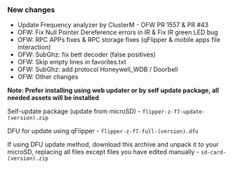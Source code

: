 ### New changes
* Update Frequency analyzer by ClusterM - OFW PR 1557 & PR #43
* OFW: Fix Null Pointer Dereference errors in IR & Fix IR green LED bug
* OFW: RPC APPs fixes & RPC storage fixes (qFlipper & mobile apps file interaction)
* OFW: SubGhz: fix bett decoder (false positives)
* OFW: Skip empty lines in favorites.txt
* OFW: SubGhz: add protocol Honeywell_WDB / Doorbell
* OFW: Other changes

**Note: Prefer installing using web updater or by self update package, all needed assets will be installed**

Self-update package (update from microSD) - `flipper-z-f7-update-(version).zip`

DFU for update using qFlipper - `flipper-z-f7-full-(version).dfu`

If using DFU update method, download this archive and unpack it to your microSD, replacing all files except files you have edited manually -
`sd-card-(version).zip`

